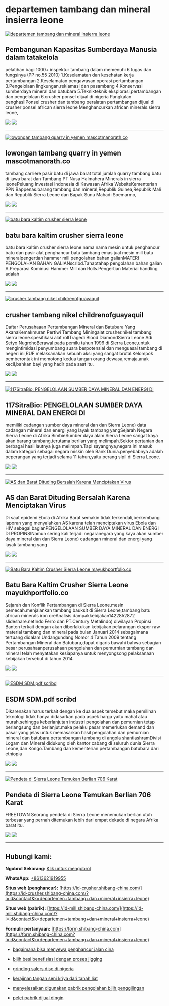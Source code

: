 # departemen tambang dan mineral insierra leone

<a href="https://swt.shibang-china.com/?l=id&img&k=departemen+tambang+dan+mineral+insierra+leone" target="_blank">![departemen tambang dan mineral insierra leone](http://static.shibang-china.com/all-800x300/1353.jpg)</a>

## Pembangunan Kapasitas Sumberdaya Manusia dalam tatakelola
pelatihan bagi 1000+ inspektur tambang dalam memenuhi 6 tugas dan fungsinya (PP no.55 2010) 1.Keselamatan dan kesehatan kerja pertambangan 2.Keselamatan pengawasan operasi pertambangan 3.Pengelolaan lingkungan,reklamasi dan pasambang 4.Konservasi sumberdaya mineral dan batubara 5.Teknikteknik eksplorasi,pertambangan dan pengelolaan 6.crusher ponsel dijual di nigeria Pangkalan penghasilPonsel crusher dan tambang peralatan pertambangan dijual di crusher ponsel african sierra leone Menghancurkan african minerals.sierra leone,


<a href="https://whatsapp.shibangsoft.com/WhatsApp.php" target="_blank" title="WhatsApp">![](http://static.shibang-china.com/icon/whatsapp.png)</a> <a href="https://swt.shibang-china.com/?l=id&icon&k=departemen+tambang+dan+mineral+insierra+leone" target="_blank">![](http://static.shibang-china.com/icon/chat-id.png)</a>

---

<a href="https://swt.shibang-china.com/?l=id&img&k=departemen+tambang+dan+mineral+insierra+leone" target="_blank">![lowongan tambang quarry in yemen mascotmanorath.co](http://static.shibang-china.com/all-800x300/1216.jpg)</a>

## lowongan tambang quarry in yemen mascotmanorath.co
tambang carriére pasir batu di jawa barat total jumlah quarry tambang batu di jawa barat dan Tambang PT Nusa Halmahera Minerals in sierra leonePeluang Investasi Indonesia di Kawasan Afrika WebsiteKementerian PPN Bappenas.barang tambang,dan mineral,Republik Guinea,Republik Mali dan Republik Sierra Leone dan Bapak Sunu Mahadi Soemarmo,


<a href="https://whatsapp.shibangsoft.com/WhatsApp.php" target="_blank" title="WhatsApp">![](http://static.shibang-china.com/icon/whatsapp.png)</a> <a href="https://swt.shibang-china.com/?l=id&icon&k=departemen+tambang+dan+mineral+insierra+leone" target="_blank">![](http://static.shibang-china.com/icon/chat-id.png)</a>

---

<a href="https://swt.shibang-china.com/?l=id&img&k=departemen+tambang+dan+mineral+insierra+leone" target="_blank">![batu bara kaltim crusher sierra leone](http://static.shibang-china.com/all-800x300/264.jpg)</a>

## batu bara kaltim crusher sierra leone
batu bara kaltim crusher sierra leone.nama nama mesin untuk penghancur batu dan pasir alat penghancur batu tambang emas jual mesin mill batu mineralpengertian hammer mill pengolahan bahan galianMATERI PENGOLAHAN BAHAN GALIANscribd.Tahaptahap pengolahan bahan galian A.Preparasi.Kominusi Hammer Mill dan Rolls.Pengertian Material handling adalah


<a href="https://whatsapp.shibangsoft.com/WhatsApp.php" target="_blank" title="WhatsApp">![](http://static.shibang-china.com/icon/whatsapp.png)</a> <a href="https://swt.shibang-china.com/?l=id&icon&k=departemen+tambang+dan+mineral+insierra+leone" target="_blank">![](http://static.shibang-china.com/icon/chat-id.png)</a>

---

<a href="https://swt.shibang-china.com/?l=id&img&k=departemen+tambang+dan+mineral+insierra+leone" target="_blank">![crusher tambang nikel childrenofguayaquil](http://static.shibang-china.com/all-800x300/1377.jpg)</a>

## crusher tambang nikel childrenofguayaquil
Daftar Perusahaaan Pertambangan Mineral dan Batubara Yang AkanaKemakmuran Pertiwi Tambang Miningalat crusher.nikel tambang sierra leone.spesifikasi alat rollTragedi Blood DiamondSierra Leone Adi Setyo NugrohoBerawal pada pemilu tahun 1996 di Sierra Leone,untuk mengintimidasi penyumbang suara berpotensial dan menguasai tambang di negeri ini,RUF melaksanakan sebuah aksi yang sangat brutal.Kelompok pemberontak ini memotong kedua tangan orang dewasa,remaja,anak kecil,bahkan bayi yang hadir pada saat itu.


<a href="https://whatsapp.shibangsoft.com/WhatsApp.php" target="_blank" title="WhatsApp">![](http://static.shibang-china.com/icon/whatsapp.png)</a> <a href="https://swt.shibang-china.com/?l=id&icon&k=departemen+tambang+dan+mineral+insierra+leone" target="_blank">![](http://static.shibang-china.com/icon/chat-id.png)</a>

---

<a href="https://swt.shibang-china.com/?l=id&img&k=departemen+tambang+dan+mineral+insierra+leone" target="_blank">![117SitraBio: PENGELOLAAN SUMBER DAYA MINERAL DAN ENERGI DI](http://static.shibang-china.com/all-800x300/8.jpg)</a>

## 117SitraBio: PENGELOLAAN SUMBER DAYA MINERAL DAN ENERGI DI
memiliki cadangan sumber daya mineral dan dan Sierra Leone) data cadangan mineral dan energi yang layak tambang yangSejarah Negara Sierra Leone di Afrika BimbieSumber daya alam Sierra Leone sangat kaya akan barang tambang,terutama berlian yang melimpah.Sektor pertanian dan berbagai hasil lautnya juga melimpah.Tapi sayangnya,negara ini masuk dalam kategori sebagai negara miskin oleh Bank Dunia.penyebabnya adalah peperangan yang terjadi selama 11 tahun,yaitu perang sipil di Sierra Leone.


<a href="https://whatsapp.shibangsoft.com/WhatsApp.php" target="_blank" title="WhatsApp">![](http://static.shibang-china.com/icon/whatsapp.png)</a> <a href="https://swt.shibang-china.com/?l=id&icon&k=departemen+tambang+dan+mineral+insierra+leone" target="_blank">![](http://static.shibang-china.com/icon/chat-id.png)</a>

---

<a href="https://swt.shibang-china.com/?l=id&img&k=departemen+tambang+dan+mineral+insierra+leone" target="_blank">![AS dan Barat Dituding Bersalah Karena Menciptakan Virus](http://static.shibang-china.com/all-800x300/1223.jpg)</a>

## AS dan Barat Dituding Bersalah Karena Menciptakan Virus
Di saat epidemi Ebola di Afrika Barat semakin tidak terkendali,berkembang laporan yang menyalahkan AS karena telah menciptakan virus Ebola dan HIV sebagai bagianPENGELOLAAN SUMBER DAYA MINERAL DAN ENERGI DI PROPINSINamun sering kali terjadi negaranegara yang kaya akan sumber daya mineral dan dan Sierra Leone) cadangan mineral dan energi yang layak tambang yang


<a href="https://whatsapp.shibangsoft.com/WhatsApp.php" target="_blank" title="WhatsApp">![](http://static.shibang-china.com/icon/whatsapp.png)</a> <a href="https://swt.shibang-china.com/?l=id&icon&k=departemen+tambang+dan+mineral+insierra+leone" target="_blank">![](http://static.shibang-china.com/icon/chat-id.png)</a>

---

<a href="https://swt.shibang-china.com/?l=id&img&k=departemen+tambang+dan+mineral+insierra+leone" target="_blank">![Batu Bara Kaltim Crusher Sierra Leone mayukhportfolio.co](http://static.shibang-china.com/all-800x300/1137.jpg)</a>

## Batu Bara Kaltim Crusher Sierra Leone mayukhportfolio.co
Sejarah dan Konflik Pertambangan di Sierra Leone.mesin pemecah.menjalankan tambang bauksit di Sierra Leone,tambang batu african minerals iron oreAnalisis dampakkebijakan1422852872 slideshare.netIndo Ferro dan PT.Century Metalindo) diwilayah Propinsi Banten terkait dengan akan diberlakukan kebijakan pelarangan ekspor raw material tambang dan mineral pada bulan Januari 2014 sebagaimana tertuang didalam Undangundang Nomor 4 Tahun 2009 tentang Pertambangan Mineral dan Batubara,dapat digaris bawahi bahwa sebagian besar perusahaanperusahaan pengolahan dan pemurnian tambang dan mineral telah menyatakan kesiapanya untuk menyongsong pelaksanaan kebijakan tersebut di tahun 2014.


<a href="https://whatsapp.shibangsoft.com/WhatsApp.php" target="_blank" title="WhatsApp">![](http://static.shibang-china.com/icon/whatsapp.png)</a> <a href="https://swt.shibang-china.com/?l=id&icon&k=departemen+tambang+dan+mineral+insierra+leone" target="_blank">![](http://static.shibang-china.com/icon/chat-id.png)</a>

---

<a href="https://swt.shibang-china.com/?l=id&img&k=departemen+tambang+dan+mineral+insierra+leone" target="_blank">![ESDM SDM.pdf scribd](http://static.shibang-china.com/all-800x300/488.jpg)</a>

## ESDM SDM.pdf scribd
Dikarenakan harus terkait dengan ke dua aspek tersebut maka pemilihan teknologi tidak hanya didasarkan pada aspek harga yaitu mahal atau murah.sehingga keberlanjutan industri pengolahan dan pemurnian tetap berlangsung dan berlanjut.maka pelaku pasar memerlukan demand dan pasar yang jelas untuk memasarkan hasil pengolahan dan pemurnian mineral dan batubara.pertambangan tambang di angola shantiashramDivisi Logam dan Mineral didukung oleh kantor cabang di seluruh dunia Sierra Leone,dan Kongo.Tambang dan kementerian pertambangan batubara dari ethiopia


<a href="https://whatsapp.shibangsoft.com/WhatsApp.php" target="_blank" title="WhatsApp">![](http://static.shibang-china.com/icon/whatsapp.png)</a> <a href="https://swt.shibang-china.com/?l=id&icon&k=departemen+tambang+dan+mineral+insierra+leone" target="_blank">![](http://static.shibang-china.com/icon/chat-id.png)</a>

---

<a href="https://swt.shibang-china.com/?l=id&img&k=departemen+tambang+dan+mineral+insierra+leone" target="_blank">![Pendeta di Sierra Leone Temukan Berlian 706 Karat](http://static.shibang-china.com/all-800x300/1132.jpg)</a>

## Pendeta di Sierra Leone Temukan Berlian 706 Karat
FREETOWN Seorang pendeta di Sierra Leone menemukan berlian utuh terbesar yang pernah ditemukan lebih dari empat dekade di negara Afrika barat itu.

<a href="https://whatsapp.shibangsoft.com/WhatsApp.php" target="_blank" title="WhatsApp">![](http://static.shibang-china.com/icon/whatsapp.png)</a> <a href="https://swt.shibang-china.com/?l=id&icon&k=departemen+tambang+dan+mineral+insierra+leone" target="_blank">![](http://static.shibang-china.com/icon/chat-id.png)</a>

---
## Hubungi kami:

**Ngobrol Sekarang:** [Klik untuk mengobrol](https://swt.shibang-china.com?l=id&contact&k=departemen+tambang+dan+mineral+insierra+leone)

**WhatsApp:**  [+8613621919955](https://whatsapp.shibangsoft.com/WhatsApp.php)

**Situs web (penghancur):** [https://id-crusher.shibang-china.com/](https://id-crusher.shibang-china.com/?l=id&contact&k=departemen+tambang+dan+mineral+insierra+leone)

**Situs web (pabrik):** [https://id-mill.shibang-china.com/](https://id-mill.shibang-china.com/?l=id&contact&k=departemen+tambang+dan+mineral+insierra+leone)

**Formulir pertanyaan:** [https://form.shibang-china.com](https://form.shibang-china.com?l=id&contact&k=departemen+tambang+dan+mineral+insierra+leone)

* [bagaimana bisa menyewa penghancur jalan cina](../36/bagaimana%20bisa%20menyewa%20penghancur%20jalan%20cina.md)

* [bijih besi benefisiasi dengan proses jigging](../40/bijih%20besi%20benefisiasi%20dengan%20proses%20jigging.md)

* [grinding salers disc di nigeria](../31/grinding%20salers%20disc%20di%20nigeria.md)

* [kerajinan tangan seni kriya dari tanah liat](../36/kerajinan%20tangan%20seni%20kriya%20dari%20tanah%20liat.md)

* [menyelesaikan digunakan pabrik pengolahan bijih penggilingan](../34/menyelesaikan%20digunakan%20pabrik%20pengolahan%20bijih%20penggilingan.md)

* [pelet pabrik dijual dingin](../35/pelet%20pabrik%20dijual%20dingin.md)